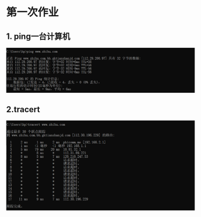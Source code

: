 # 第一次作业
## 1. ping一台计算机
![ping](https://github.com/jamessword/computer_net/blob/master/ping01.png)

## 2.tracert

![tracert](https://github.com/jamessword/computer_net/blob/master/tracert01.png)
